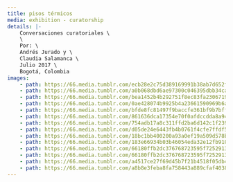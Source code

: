 ```yaml
---
title: pisos térmicos
media: exhibition - curatorship
details: |-
    Conversaciones curatoriales \
    \
    Por: \
    Andrés Jurado y \
    Claudia Salamanca \
    Julio 2017 \
    Bogotá, Colombia
images:
    - path: https://66.media.tumblr.com/ecb28e2c75d389169991b38ab7d652f6/9794c3fadffc098a-e7/s2048x3072/eda7ccbb1966c76c13d6b9f8b1757161773dca31.jpg
    - path: https://66.media.tumblr.com/a0b068dbd6ae97300c046395dbb34ca4/71a7bd00f1972c40-dc/s2048x3072/4acb915fc5c2e1de3a154650a29d09420e785f9d.jpg
    - path: https://66.media.tumblr.com/bea1452b4b292751f8ec83fa2306719b/71a7bd00f1972c40-c1/s2048x3072/3f119f846d988af1514c61080fdedfbb0201a618.jpg
    - path: https://66.media.tumblr.com/0ae428074b9925b4a23661590969b6a0/71a7bd00f1972c40-c8/s2048x3072/7363595bfea23276a0e5eeb0f02fb031edbcad41.jpg
    - path: https://66.media.tumblr.com/bfde8fc81497f9baccfe361bf9b7bffe/71a7bd00f1972c40-4f/s2048x3072/fe6a05fcd5070cbe929e3516afa822499e4fb5fb.jpg
    - path: https://66.media.tumblr.com/861636dca17354e70f0afdccdda8a940/71a7bd00f1972c40-96/s2048x3072/1c392948574a2eb7e396546e833d4c217b7651dd.jpg
    - path: https://66.media.tumblr.com/754adb17a8c311ffd2ba6d142c1f2391/71a7bd00f1972c40-81/s2048x3072/584717b099cd6309a907433f82767e18b0e8bd44.jpg
    - path: https://66.media.tumblr.com/d05de24e6443fb4b0761f4cfe7ffdf5c/71a7bd00f1972c40-a3/s2048x3072/e353c8126631962fa7c96e16623ed4330020a9cd.jpg
    - path: https://66.media.tumblr.com/18bc1bb400200a93a0ef19a509d578b2/71a7bd00f1972c40-b5/s2048x3072/ee16d5fa50481b3b808aff238a49a05a0e4dc2cb.jpg
    - path: https://66.media.tumblr.com/183e66934b03b46054eda32e12fb910d/71a7bd00f1972c40-3a/s2048x3072/aba5b22e4006c9ef1c3b35500d9fe8ce71b2e7cd.jpg
    - path: https://66.media.tumblr.com/66180ffb2dc376768723595f72529139/71a7bd00f1972c40-2c/s2048x3072/3ebeb2123cbf76ea1ff803a7e6f4d309701943c4.jpg
    - path: https://66.media.tumblr.com/66180ffb2dc376768723595f72529139/71a7bd00f1972c40-2c/s2048x3072/3ebeb2123cbf76ea1ff803a7e6f4d309701943c4.jpg
    - path: https://66.media.tumblr.com/a4517ce27f69d45b7f21b4518f05db4c/9794c3fadffc098a-3f/s2048x3072/ac4b36d6503326a324301d1ff5f6d2ed13169c04.jpg
    - path: https://66.media.tumblr.com/a8b8e3feba8fa758443a889cfaf40381/9794c3fadffc098a-dd/s2048x3072/5bfcfc5446e1369285faa4df61c6c6c5a741fc17.jpg
---
```


